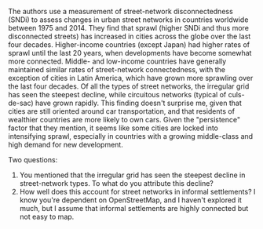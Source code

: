 The authors use a measurement of street-network disconnectedness (SNDi) to assess changes in urban street networks in countries worldwide between 1975 and 2014. They find that sprawl (higher SNDi and thus more disconnected streets) has increased in cities across the globe over the last four decades. Higher-income countries (except Japan) had higher rates of sprawl until the last 20 years, when developments have become somewhat more connected. Middle- and low-income countries have generally maintained similar rates of street-network connectedness, with the exception of cities in Latin America, which have grown more sprawling over the last four decades. Of all the types of street networks, the irregular grid has seen the steepest decline, while circuitous networks (typical of culs-de-sac) have grown rapidly. This finding doesn't surprise me, given that cities are still oriented around car transportation, and that residents of wealthier countries are more likely to own cars. Given the "persistence" factor that they mention, it seems like some cities are locked into intensifying sprawl, especially in countries with a growing middle-class and high demand for new development.

Two questions: 
  1. You mentioned that the irregular grid has seen the steepest decline in street-network types. To what do you attribute this decline?
  2. How well does this account for street networks in informal settlements? I know you're dependent on OpenStreetMap, and I haven't explored it much, but I assume   that informal settlements are highly connected but not easy to map.

